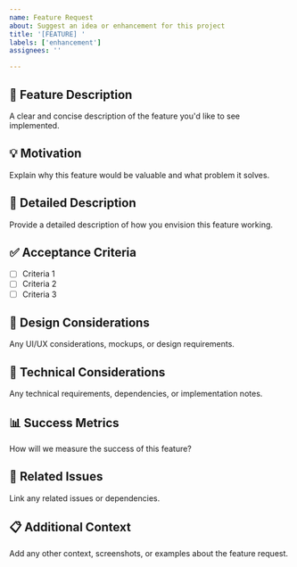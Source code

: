 ```yaml
---
name: Feature Request
about: Suggest an idea or enhancement for this project
title: '[FEATURE] '
labels: ['enhancement']
assignees: ''

---
```


## 🚀 Feature Description
A clear and concise description of the feature you'd like to see implemented.

## 💡 Motivation
Explain why this feature would be valuable and what problem it solves.

## 📝 Detailed Description
Provide a detailed description of how you envision this feature working.

## ✅ Acceptance Criteria
- [ ] Criteria 1
- [ ] Criteria 2
- [ ] Criteria 3

## 🎨 Design Considerations
Any UI/UX considerations, mockups, or design requirements.

## 🔧 Technical Considerations
Any technical requirements, dependencies, or implementation notes.

## 📊 Success Metrics
How will we measure the success of this feature?

## 🔗 Related Issues
Link any related issues or dependencies.

## 📋 Additional Context
Add any other context, screenshots, or examples about the feature request.